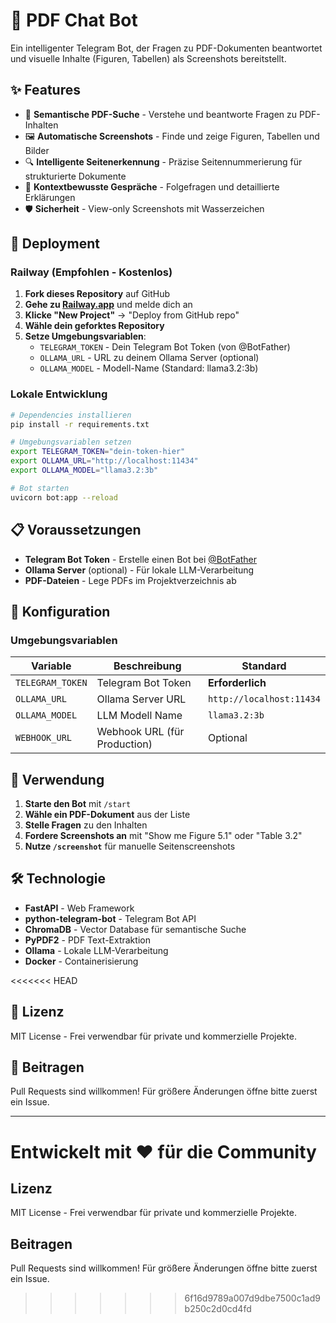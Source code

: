 # 🤖 PDF Chat Bot

Ein intelligenter Telegram Bot, der Fragen zu PDF-Dokumenten beantwortet und visuelle Inhalte (Figuren, Tabellen) als Screenshots bereitstellt.

## ✨ Features

- 📄 **Semantische PDF-Suche** - Verstehe und beantworte Fragen zu PDF-Inhalten
- 🖼️ **Automatische Screenshots** - Finde und zeige Figuren, Tabellen und Bilder
- 🔍 **Intelligente Seitenerkennung** - Präzise Seitennummerierung für strukturierte Dokumente
- 💬 **Kontextbewusste Gespräche** - Folgefragen und detaillierte Erklärungen
- 🛡️ **Sicherheit** - View-only Screenshots mit Wasserzeichen

## 🚀 Deployment

### Railway (Empfohlen - Kostenlos)

1. **Fork dieses Repository** auf GitHub
2. **Gehe zu [Railway.app](https://railway.app)** und melde dich an
3. **Klicke "New Project"** → "Deploy from GitHub repo"
4. **Wähle dein geforktes Repository**
5. **Setze Umgebungsvariablen**:
   - `TELEGRAM_TOKEN` - Dein Telegram Bot Token (von @BotFather)
   - `OLLAMA_URL` - URL zu deinem Ollama Server (optional)
   - `OLLAMA_MODEL` - Modell-Name (Standard: llama3.2:3b)

### Lokale Entwicklung

```bash
# Dependencies installieren
pip install -r requirements.txt

# Umgebungsvariablen setzen
export TELEGRAM_TOKEN="dein-token-hier"
export OLLAMA_URL="http://localhost:11434"
export OLLAMA_MODEL="llama3.2:3b"

# Bot starten
uvicorn bot:app --reload
```

## 📋 Voraussetzungen

- **Telegram Bot Token** - Erstelle einen Bot bei [@BotFather](https://t.me/botfather)
- **Ollama Server** (optional) - Für lokale LLM-Verarbeitung
- **PDF-Dateien** - Lege PDFs im Projektverzeichnis ab

## 🔧 Konfiguration

### Umgebungsvariablen

| Variable | Beschreibung | Standard |
|----------|-------------|----------|
| `TELEGRAM_TOKEN` | Telegram Bot Token | **Erforderlich** |
| `OLLAMA_URL` | Ollama Server URL | `http://localhost:11434` |
| `OLLAMA_MODEL` | LLM Modell Name | `llama3.2:3b` |
| `WEBHOOK_URL` | Webhook URL (für Production) | Optional |

## 📖 Verwendung

1. **Starte den Bot** mit `/start`
2. **Wähle ein PDF-Dokument** aus der Liste
3. **Stelle Fragen** zu den Inhalten
4. **Fordere Screenshots an** mit "Show me Figure 5.1" oder "Table 3.2"
5. **Nutze `/screenshot`** für manuelle Seitenscreenshots

## 🛠️ Technologie


- **FastAPI** - Web Framework
- **python-telegram-bot** - Telegram Bot API
- **ChromaDB** - Vector Database für semantische Suche
- **PyPDF2** - PDF Text-Extraktion
- **Ollama** - Lokale LLM-Verarbeitung
- **Docker** - Containerisierung

<<<<<<< HEAD
## 📝 Lizenz

MIT License - Frei verwendbar für private und kommerzielle Projekte.

## 🤝 Beitragen

Pull Requests sind willkommen! Für größere Änderungen öffne bitte zuerst ein Issue.

---

**Entwickelt mit ❤️ für die Community**
=======
##  Lizenz

MIT License - Frei verwendbar für private und kommerzielle Projekte.

##  Beitragen

Pull Requests sind willkommen! Für größere Änderungen öffne bitte zuerst ein Issue.
>>>>>>> 6f16d9789a007d9dbe7500c1ad9b250c2d0cd4fd
